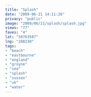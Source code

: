 ```yaml
---
title: "Splash"
date: "2009-06-21 14:11:26"
privacy: "public"
image: "2009/06/21/splash/splash.jpg"
views: "77"
faves: "4"
lat: "50763587"
lng: "288230"
tags:
- "beach"
- "eastbourne"
- "england"
- "groyne"
- "sea"
- "splash"
- "sussex"
- "uk"
- "water"
---
```

<a href="/photos/2009/06/21/splash" rel="nofollow"></a>

